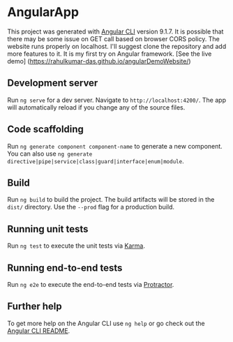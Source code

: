 # AngularApp

This project was generated with [Angular CLI](https://github.com/angular/angular-cli) version 9.1.7.
It is possible that there may be some issue on GET call based on browser CORS policy. The website runs properly on localhost. I'll suggest clone the repository and add more features to it. It is my first try on Angular framework.
[See the live demo] (https://rahulkumar-das.github.io/angularDemoWebsite/)

## Development server

Run `ng serve` for a dev server. Navigate to `http://localhost:4200/`. The app will automatically reload if you change any of the source files.

## Code scaffolding

Run `ng generate component component-name` to generate a new component. You can also use `ng generate directive|pipe|service|class|guard|interface|enum|module`.

## Build

Run `ng build` to build the project. The build artifacts will be stored in the `dist/` directory. Use the `--prod` flag for a production build.

## Running unit tests

Run `ng test` to execute the unit tests via [Karma](https://karma-runner.github.io).

## Running end-to-end tests

Run `ng e2e` to execute the end-to-end tests via [Protractor](http://www.protractortest.org/).

## Further help

To get more help on the Angular CLI use `ng help` or go check out the [Angular CLI README](https://github.com/angular/angular-cli/blob/master/README.md).
